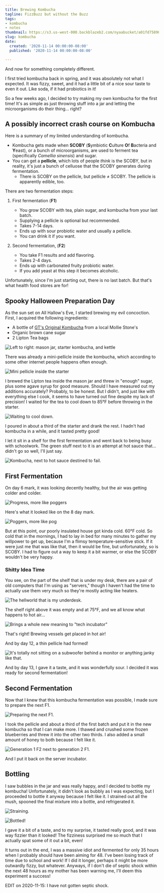 ```yaml
---
title: Brewing Kombucha
tagline: FizzBuzz but without the Buzz
tags:
- kombucha
- notes
thumbnail: https://s3.us-west-000.backblazeb2.com/nyaabucket/a01fd7589087459659b6d93ac1b47e330289aa86b74a232a5fd0e3274fd2faf6/2020-10-31-thermometer.jpg
slug: kombucha
date:
  created: '2020-11-14 00:00:00-08:00'
  published: '2020-11-14 00:00:00-08:00'

---
```


And now for something completely different.

I first tried kombucha back in spring, and it was absolutely not what I
expected. It was fizzy, sweet, and it had a little bit of a nice sour taste to
even it out. Like soda, if it had probiotics in it!

So a few weeks ago, I decided to try making my own kombucha for the first time!
It's as simple as just throwing stuff into a jar and letting the microorganisms
do their thing... right?

## A possibly incorrect crash course on Kombucha

Here is a summary of my limited understanding of kombucha.

- Kombucha gets made when **SCOBY** (**S**ymbiotic **C**ulture **O**f
  **B**acteria and **Y**east), or a bunch of microorganisms, are used to ferment
  tea (specifically _Camellia sinensis_) and sugar.
- You can get a **pellicle**, which lots of people _think_ is the SCOBY, but in
  reality, it's just a bunch of celluose that the SCOBY generates during
  fermentation.
  - There is SCOBY on the pellicle, but pellicle $\neq$ SCOBY. The pellicle is
    apparently edible, too.

There are two fermentation steps:

1.  First fermentation (**F1**)

    - You grow SCOBY with tea, plain sugar, and kombucha from your last batch.
    - Supplying a pellicle is optional but recommended.
    - Takes 7-14 days.
    - Ends up with sour probiotic water and usually a pellicle.
    - You can drink it if you want.

2.  Second fermentation, (**F2**)
    - You take F1 results and add flavoring.
    - Takes 2-4 days.
    - Ends up with carbonated fruity probiotic water.
    - If you add yeast at this step it becomes alcoholic.

Unfortunately, since I'm just starting out, there is no last batch. But that's
what health food stores are for!

## Spooky Halloween Preparation Day

As the sun set on All Hallow's Eve, I started brewing my evil concoction. First,
I acquired the following ingredients:

- A bottle of
  [GT's Original Kombucha](https://gtslivingfoods.com/offering/synergy-kombucha/original-enlightened/)
  from a local Mollie Stone's
- Organic brown cane sugar
- 2 Lipton Tea bags

![Left to right: mason jar, starter kombucha, and kettle](https://s3.us-west-000.backblazeb2.com/nyaabucket/f855105a7320c5033efa851f50d7b4656afce8df509323a9bd9e437c5eaa9e85/2020-10-31-starter-kombucha.jpg)

There was already a mini-pellicle inside the kombucha, which according to some
other internet people happens often enough.

![Mini pellicle inside the starter](https://s3.us-west-000.backblazeb2.com/nyaabucket/76f92d20f7638a97a5b387fe672b016e57aa34c1629aed1a04f0919236789c71/2020-10-31-starter-pellicle.jpg)

I brewed the Lipton tea inside the mason jar and threw in "enough" sugar, plus
some agave syrup for good measure. Should I have measured out my additions
accurately? Probably, to be honest. But I didn't, and just like with everything
else I cook, it seems to have turned out fine despite my lack of precision! I
waited for the tea to cool down to 85°F before throwing in the starter.

![Waiting to cool down.](https://s3.us-west-000.backblazeb2.com/nyaabucket/a01fd7589087459659b6d93ac1b47e330289aa86b74a232a5fd0e3274fd2faf6/2020-10-31-thermometer.jpg)

I poured in about a third of the starter and drank the rest. I hadn't had
kombucha in a while, and it tasted pretty good!

I let it sit in a shelf for the first fermentation and went back to being busy
with schoolwork. The green stuff next to it is an attempt at hot sauce that...
didn't go so well, I'll just say.

![Kombucha, next to hot sauce destined to fail.](https://s3.us-west-000.backblazeb2.com/nyaabucket/8460a0904fae95c3c31c321a23fe626f875fd395cd8fe723af9a1feac63b1392/2020-10-31-shelf.jpg)

## First Fermentation

On day 6 mark, it was looking decently healthy, but the air was getting colder
and colder.

![Progress, more like poggers](https://s3.us-west-000.backblazeb2.com/nyaabucket/a87f888d09100f407148e4764120ab9e9c251596627bdc6c754918c5ab63229a/2020-11-05-progress.jpg)

Here's what it looked like on the 8 day mark.

![Poggers, more like pog](https://s3.us-west-000.backblazeb2.com/nyaabucket/c735dd359a771b45c7c2c3611bb4458a080890a4b7747792310b5e6a913bf46e/2020-11-07-progress.jpg)

But at this point, our poorly insulated house got kinda cold. 60°F cold. So cold
that in the mornings, I had to lay in bed for many minutes to gather my
willpower to get up, because I'm a flimsy temperature-sensitive stick. If it
were just me that was like that, then it would be fine, but unfortunately, so is
SCOBY. I had to figure out a way to keep it a bit warmer, or else the SCOBY
wouldn't be very happy.

### Shitty Idea Time

You see, on the part of the shelf that is under my desk, there are a pair of old
computers that I'm using as "servers," though I haven't had the time to actually
use them very much so they're mostly acting like heaters.

![The hellworld that is my underdesk.](https://s3.us-west-000.backblazeb2.com/nyaabucket/5e12244e2fcb53d3a5cea68ffe65ddc69de2ac8f5f8ce31d6b2362f3a9be746c/server-shelf.jpg)

The shelf right above it was empty and at 75°F, and we all know what happens to
hot air...

![Brings a whole new meaning to "tech incubator"](https://s3.us-west-000.backblazeb2.com/nyaabucket/aef25b91b3e04a45452d8331485d0e09714cb0dc23d2c163c37361316858b8c0/incubator.jpg)

That's right! Brewing vessels get placed in hot air!

And by day 12, a thin pellicle had formed!

![It's totally not sitting on a subwoofer behind a monitor or anything janky like that.](https://s3.us-west-000.backblazeb2.com/nyaabucket/33fb543e7d3ce69b95c89bdee3bc2e5f4c583cceaf2ee3a7dab28bfbace56fde/2020-11-11-progress.jpg)

And by day 13, I gave it a taste, and it was wonderfully sour. I decided it was
ready for second fermentation!

## Second Fermentation

Now that I knew that this kombucha fermentation was possible, I made sure to
prepare the next F1.

![Preparing the next F1.](https://s3.us-west-000.backblazeb2.com/nyaabucket/d1cc77e18b36fff73c27dd3690f951633934cb045f8ce71ef0405861713df82b/2020-11-12-nextbatch.jpg)

I took the pellicle and about a third of the first batch and put it in the new
kombucha so that I can make more. I thawed and crushed some frozen blueberries
and threw it into the other two thirds. I also added a small amount of honey to
both because I felt like it.

![Generation 1 F2 next to generation 2 F1.](https://s3.us-west-000.backblazeb2.com/nyaabucket/87760b1edb0d6b22516bb0f46ffc5e54d3a8e07f9d875ec7354764709549bd0f/2020-11-12-nextbatch2.jpg)

And I put it back on the server incubator.

## Bottling

I saw bubbles in the jar and was really happy, and I decided to bottle my
kombucha! Unfortunately, it didn't look as bubbly as I was expecting, but I
proceeded to bottle it anyway because I felt like it. I strained out all the
mush, spooned the final mixture into a bottle, and refrigerated it.

![Straining.](https://s3.us-west-000.backblazeb2.com/nyaabucket/558e2ac229ec6f6f3a4a7615fc6bbc80fc2d597063f840f209dad772962b1fca/2020-11-14-straining.jpg)

![Bottled!](https://s3.us-west-000.backblazeb2.com/nyaabucket/e4054bf1eeb250e67a0e290d6ec361fa65d1e912c07896d8136fe6e409ebc43b/2020-11-14-bottle.jpg)

I gave it a bit of a taste, and to my surprise, it tasted really good, and it
was way fizzier than it looked! The fizziness surprised me so much that I
actually spat some of it out a bit, even!

It turns out in the end, I was a massive idiot and fermented for only 35 hours
when I probably should have been aiming for 48. I've been losing track of time
due to school and work! If I did it longer, perhaps it might be more outwardly
fizzy, but whatever. Anyways, if I don't die of septic shock within the next 48
hours as my mother has been warning me, I'll deem this experiment a success!

EDIT on 2020-11-15: I have not gotten septic shock.
